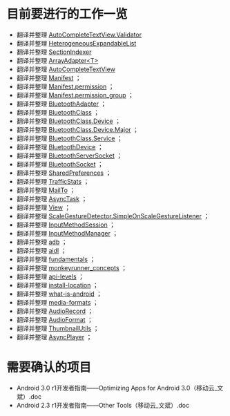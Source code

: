 # 目前要进行的工作一览 #

  * 翻译并整理 [AutoCompleteTextView.Validator](http://android.toolib.net/reference/android/widget/AutoCompleteTextView.Validator.html)
  * 翻译并整理 [HeterogeneousExpandableList](http://android.toolib.net/reference/android/widget/HeterogeneousExpandableList.html)
  * 翻译并整理 [SectionIndexer](http://android.toolib.net/reference/android/widget/SectionIndexer.html)
  * 翻译并整理 [ArrayAdapter&lt;T&gt;](http://android.toolib.net/reference/android/widget/ArrayAdapter.html)
  * 翻译并整理 [AutoCompleteTextView](http://android.toolib.net/reference/android/widget/AutoCompleteTextView.html)
  * 翻译并整理 [Manifest](http://android.toolib.net/reference/android/Manifest.html) ；
  * 翻译并整理 [Manifest.permission](http://android.toolib.net/reference/android/Manifest.permission.html) ；
  * 翻译并整理 [Manifest.permission\_group](http://android.toolib.net/reference/android/Manifest.permission_group.html) ；
  * 翻译并整理 [BluetoothAdapter](http://android.toolib.net/reference/android/bluetooth/BluetoothAdapter.html) ；
  * 翻译并整理 [BluetoothClass](http://android.toolib.net/reference/android/bluetooth/BluetoothClass.html) ；
  * 翻译并整理 [BluetoothClass.Device](http://android.toolib.net/reference/android/bluetooth/BluetoothClass.Device.html) ；
  * 翻译并整理 [BluetoothClass.Device.Major](http://android.toolib.net/reference/android/bluetooth/BluetoothClass.Device.Major.html) ；
  * 翻译并整理 [BluetoothClass.Service](http://android.toolib.net/reference/android/bluetooth/BluetoothClass.Service.html) ；
  * 翻译并整理 [BluetoothDevice](http://android.toolib.net/reference/android/bluetooth/BluetoothDevice.html) ；
  * 翻译并整理 [BluetoothServerSocket](http://android.toolib.net/reference/android/bluetooth/BluetoothServerSocket.html) ；
  * 翻译并整理 [BluetoothSocket](http://android.toolib.net/reference/android/bluetooth/BluetoothSocket.html) ；
  * 翻译并整理 [SharedPreferences](http://android.toolib.net/reference/android/content/SharedPreferences.html) ；
  * 翻译并整理 [TrafficStats](http://android.toolib.net/reference/android/net/TrafficStats.html) ；
  * 翻译并整理 [MailTo](http://android.toolib.net/reference/android/net/MailTo.html) ；
  * 翻译并整理 [AsyncTask](http://android.toolib.net/reference/android/os/AsyncTask.html) ；
  * 翻译并整理 [View](http://android.toolib.net/reference/android/view/View.html) ；
  * 翻译并整理 [ScaleGestureDetector.SimpleOnScaleGestureListener](http://android.toolib.net/reference/android/view/ScaleGestureDetector.SimpleOnScaleGestureListener.html) ；
  * 翻译并整理 [InputMethodSession](http://android.toolib.net/reference/android/view/inputmethod/InputMethodSession.html) ；
  * 翻译并整理 [InputMethodManager](http://android.toolib.net/reference/android/view/inputmethod/InputMethodManager.html) ；
  * 翻译并整理 [adb](http://android.toolib.net/guide/developing/tools/adb.html) ；
  * 翻译并整理 [aidl](http://android.toolib.net/guide/developing/tools/aidl.html) ；
  * 翻译并整理 [fundamentals](http://android.toolib.net/guide/topics/fundamentals.html) ；
  * 翻译并整理 [monkeyrunner\_concepts](http://android.toolib.net/guide/developing/tools/monkeyrunner_concepts.html) ；
  * 翻译并整理 [api-levels](http://android.toolib.net/guide/appendix/api-levels.html) ；
  * 翻译并整理 [install-location](http://android.toolib.net/guide/appendix/install-location.html) ；
  * 翻译并整理 [what-is-android](http://android.toolib.net/guide/basics/what-is-android.html) ；
  * 翻译并整理 [media-formats](http://android.toolib.net/guide/appendix/media-formats.html) ；
  * 翻译并整理 [AudioRecord](http://android.toolib.net/reference/android/media/AudioRecord.html) ；
  * 翻译并整理 [AudioFormat](http://android.toolib.net/reference/android/media/AudioFormat.html) ；
  * 翻译并整理 [ThumbnailUtils](http://android.toolib.net/reference/android/media/ThumbnailUtils.html) ；
  * 翻译并整理 [AsyncPlayer](http://android.toolib.net/reference/android/media/AsyncPlayer.html) ；

# 需要确认的项目 #
  * Android 3.0 r1开发者指南——Optimizing Apps for Android 3.0（移动云\_文斌）.doc
  * Android 2.3 r1开发者指南——Other Tools（移动云\_文斌）.doc